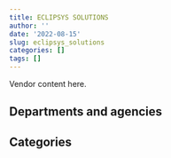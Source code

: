 ```yaml
---
title: ECLIPSYS SOLUTIONS
author: ''
date: '2022-08-15'
slug: eclipsys_solutions
categories: []
tags: []
---
```


<script src="/rmarkdown-libs/htmlwidgets/htmlwidgets.js"></script>
<link href="/rmarkdown-libs/datatables-css/datatables-crosstalk.css" rel="stylesheet" />
<script src="/rmarkdown-libs/datatables-binding/datatables.js"></script>
<script src="/rmarkdown-libs/jquery/jquery-3.6.0.min.js"></script>
<link href="/rmarkdown-libs/dt-core-bootstrap/css/dataTables.bootstrap.min.css" rel="stylesheet" />
<link href="/rmarkdown-libs/dt-core-bootstrap/css/dataTables.bootstrap.extra.css" rel="stylesheet" />
<script src="/rmarkdown-libs/dt-core-bootstrap/js/jquery.dataTables.min.js"></script>
<script src="/rmarkdown-libs/dt-core-bootstrap/js/dataTables.bootstrap.min.js"></script>
<link href="/rmarkdown-libs/crosstalk/css/crosstalk.min.css" rel="stylesheet" />
<script src="/rmarkdown-libs/crosstalk/js/crosstalk.min.js"></script>
<script src="/rmarkdown-libs/htmlwidgets/htmlwidgets.js"></script>
<link href="/rmarkdown-libs/datatables-css/datatables-crosstalk.css" rel="stylesheet" />
<script src="/rmarkdown-libs/datatables-binding/datatables.js"></script>
<script src="/rmarkdown-libs/jquery/jquery-3.6.0.min.js"></script>
<link href="/rmarkdown-libs/dt-core-bootstrap/css/dataTables.bootstrap.min.css" rel="stylesheet" />
<link href="/rmarkdown-libs/dt-core-bootstrap/css/dataTables.bootstrap.extra.css" rel="stylesheet" />
<script src="/rmarkdown-libs/dt-core-bootstrap/js/jquery.dataTables.min.js"></script>
<script src="/rmarkdown-libs/dt-core-bootstrap/js/dataTables.bootstrap.min.js"></script>
<link href="/rmarkdown-libs/crosstalk/css/crosstalk.min.css" rel="stylesheet" />
<script src="/rmarkdown-libs/crosstalk/js/crosstalk.min.js"></script>

Vendor content here.

## Departments and agencies

<div id="htmlwidget-1" style="width:100%;height:auto;" class="datatables html-widget"></div>
<script type="application/json" data-for="htmlwidget-1">{"x":{"style":"bootstrap","filter":"none","vertical":false,"data":[["<a href=\"/departments/aafc-aac/\">Agriculture and Agri-Food Canada<\/a>","<a href=\"/departments/aandc-aadnc/\">Crown-Indigenous Relations and Northern Affairs Canada<\/a>","<a href=\"/departments/cas-satj/\">Courts Administration Service<\/a>","<a href=\"/departments/cbsa-asfc/\">Canada Border Services Agency<\/a>","<a href=\"/departments/chrc-ccdp/\">Canadian Human Rights Commission<\/a>","<a href=\"/departments/cic/\">Immigration, Refugees and Citizenship Canada<\/a>","<a href=\"/departments/cra-arc/\">Canada Revenue Agency<\/a>","<a href=\"/departments/csc-scc/\">Correctional Service of Canada<\/a>","<a href=\"/departments/csps-efpc/\">Canada School of Public Service<\/a>","<a href=\"/departments/dfo-mpo/\">Fisheries and Oceans Canada<\/a>","<a href=\"/departments/dnd-mdn/\">National Defence<\/a>","<a href=\"/departments/esdc-edsc/\">Employment and Social Development Canada<\/a>","<a href=\"/departments/ic/\">Innovation, Science and Economic Development Canada<\/a>","<a href=\"/departments/isc-sac/\">Indigenous Services Canada<\/a>","<a href=\"/departments/lac-bac/\">Library and Archives Canada<\/a>","<a href=\"/departments/nfb-onf/\">National Film Board<\/a>","<a href=\"/departments/nrc-cnrc/\">National Research Council Canada<\/a>","<a href=\"/departments/nrcan-rncan/\">Natural Resources Canada<\/a>","<a href=\"/departments/pco-bcp/\">Privy Council Office<\/a>","<a href=\"/departments/phac-aspc/\">Public Health Agency of Canada<\/a>","<a href=\"/departments/ps-sp/\">Public Safety Canada<\/a>","<a href=\"/departments/pwgsc-tpsgc/\">Public Services and Procurement Canada<\/a>","<a href=\"/departments/rcmp-grc/\">Royal Canadian Mounted Police<\/a>","<a href=\"/departments/ssc-spc/\">Shared Services Canada<\/a>","<a href=\"/departments/statcan/\">Statistics Canada<\/a>","<a href=\"/departments/tbs-sct/\">Treasury Board of Canada Secretariat<\/a>"],["$     54,730.54",null,null,"$  5,181,698.80",null,"$     97,572.88",null,"$    157,947.01","$     11,318.17","$    277,011.00","$  6,793,174.02","$    284,430.68","$     46,854.29",null,"$     40,546.19","$     30,471.88",null,null,null,null,"$     15,998.77","$  1,490,353.93","$    785,774.77","$  9,758,505.51","$    334,641.36","$    216,649.50"],[null,"$      1,022.29","$    226,888.09",null,null,"$     24,460.51","$    398,114.30","$    136,454.02","$     11,872.02","$     45,928.61","$  3,141,626.99","$     77,704.88","$     35,118.67","$        712.47","$    210,290.44","$      6,114.42",null,"$     16,176.52","$     52,558.87","$    496,751.17","$     81,189.49","$  1,830,348.88","$  1,608,937.16","$ 10,347,126.15","$     59,362.09","$    248,509.73"],[null,"$     34,112.81","$     76,756.33","$    309,736.68","$      7,293.43","$     34,950.71","$    564,293.31","$    155,577.52","$     10,553.67","$     40,956.42","$    410,826.49","$    142,820.37",null,"$     17,913.48",null,null,"$      6,316.04","$     15,917.71","$     57,377.53",null,null,"$  1,406,554.70","$  1,594,147.88","$  6,877,034.44","$    146,317.82",null],[null,null,null,"$    380,740.27","$     12,162.11","$     65,222.40","$  1,368,601.68","$     63,137.15","$     10,855.48","$     34,052.85","$    889,891.74",null,"$     53,282.63",null,null,null,"$    147,374.22","$     15,916.30","$     56,562.83",null,null,"$  2,022,006.15","$    816,396.87","$  9,285,212.01","$      5,824.55",null]],"container":"<table class=\"table table-striped table-hover row-border order-column display\">\n  <thead>\n    <tr>\n      <th>Department<\/th>\n      <th>2017-2018<\/th>\n      <th>2018-2019<\/th>\n      <th>2019-2020<\/th>\n      <th>2020-2021<\/th>\n    <\/tr>\n  <\/thead>\n<\/table>","options":{"order":[[4,"desc"]],"pageLength":10,"autoWidth":true,"columnDefs":[],"orderClasses":false}},"evals":[],"jsHooks":[]}</script>

## Categories

<div id="htmlwidget-2" style="width:100%;height:auto;" class="datatables html-widget"></div>
<script type="application/json" data-for="htmlwidget-2">{"x":{"style":"bootstrap","filter":"none","vertical":false,"data":[["<a href=\"/categories/10_office_management/\">Office management<\/a>","<a href=\"/categories/11_defence/\">Defence<\/a>","<a href=\"/categories/2_professional_services/\">Professional services<\/a>","<a href=\"/categories/3_information_technology/\">Information technology<\/a>","<a href=\"/categories/6_industrial_products_and_services/\">Industrial products and services<\/a>","<a href=\"/categories/9_human_capital/\">Human capital<\/a>",null],["$    225,725.03","$  6,535,560.00","$    951,127.26","$ 17,507,284.76","$     55,341.02","$     63,295.98","$    239,345.25"],[null,"$  3,097,127.16","$     13,135.24","$ 15,711,489.78","$    101,928.29","$      1,424.94","$    132,162.37"],["$    309,736.68","$    401,739.74","$     13,171.22","$ 11,139,895.98","$      9,086.75","$     35,826.96",null],["$    350,012.04","$    889,891.74","$     23,804.25","$ 13,963,531.22",null,null,null]],"container":"<table class=\"table table-striped table-hover row-border order-column display\">\n  <thead>\n    <tr>\n      <th>Category<\/th>\n      <th>2017-2018<\/th>\n      <th>2018-2019<\/th>\n      <th>2019-2020<\/th>\n      <th>2020-2021<\/th>\n    <\/tr>\n  <\/thead>\n<\/table>","options":{"order":[[4,"desc"]],"pageLength":20,"autoWidth":true,"columnDefs":[],"orderClasses":false,"lengthMenu":[10,20,25,50,100]}},"evals":[],"jsHooks":[]}</script>
